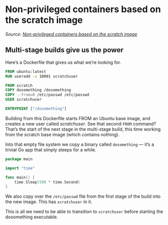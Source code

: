 # Non-privileged containers based on the scratch image

_Source: [Non-privileged containers based on the scratch image](https://medium.com/@lizrice/non-privileged-containers-based-on-the-scratch-image-a80105d6d341)_

## Multi-stage builds give us the power

Here’s a Dockerfile that gives us what we’re looking for.

```dockerfile
FROM ubuntu:latest
RUN useradd -u 10001 scratchuser

FROM scratch
COPY dosomething /dosomething
COPY --from=0 /etc/passwd /etc/passwd
USER scratchuser

ENTRYPOINT ["/dosomething"]
```

Building from this Dockerfile starts FROM an Ubuntu base image, and creates a new user called _scratchuser_. See that second `FROM` command? That’s the start of the next stage in the multi-stage build, this time working from the scratch base image (which contains nothing).

Into that empty file system we copy a binary called `dosomething` — it’s a trivial Go app that simply sleeps for a while.

```go
package main

import "time"

func main() {
    time.Sleep(500 * time.Second)
}
```

We also copy over the `/etc/passwd` file from the first stage of the build into the new image. This has `scratchuser` in it.

This is all we need to be able to transition to `scratchuser` before starting the dosomething executable.
